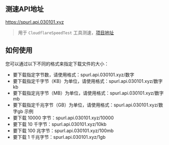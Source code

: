 ## 测速API地址 
https://spurl.api.030101.xyz
> 用于 `CloudflareSpeedTest` 工具测速，[项目地址](https://github.com/XIU2/CloudflareSpeedTest)
## 如何使用
您可以通过以下不同的格式来指定下载文件的大小：
- 要下载指定字节数，请使用格式：spurl.api.030101.xyz/数字
- 要下载指定千字节（KB）为单位，请使用格式：spurl.api.030101.xyz/数字kb
- 要下载指定兆字节（MB）为单位，请使用格式：spurl.api.030101.xyz/数字mb
- 要下载指定千兆字节（GB）为单位，请使用格式：spurl.api.030101.xyz/数字gb
示例
- 要下载 10000 字节：spurl.api.030101.xyz/10000
- 要下载 10 千字节：spurl.api.030101.xyz/10kb
- 要下载 100 兆字节：spurl.api.030101.xyz/100mb
- 要下载 1 千兆字节：spurl.api.030101.xyz/1gb
